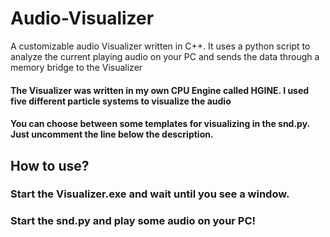 # Audio-Visualizer
A customizable audio Visualizer written in C++. It uses a python script to analyze the current playing audio on your PC and sends the data through a memory bridge to the Visualizer

#### The Visualizer was written in my own CPU Engine called HGINE. I used five different particle systems to visualize the audio

#### You can choose between some templates for visualizing in the snd.py. Just uncomment the line below the description.

## How to use?

### Start the Visualizer.exe and wait until you see a window.
### Start the snd.py and play some audio on your PC!
